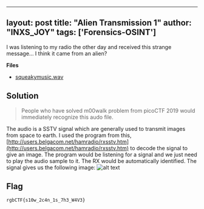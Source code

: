 
---
layout: post
title: "Alien Transmission 1"
author: "INXS_JOY"
tags: ['Forensics-OSINT']
---

I was listening to my radio the other day and received this strange message... I think it came from an alien?

**Files**
- [squeakymusic.wav]({{site.baseurl}}/assets/Alien-Transmission-1/squeakymusic.wav)

## Solution
>People who have solved m00walk problem from picoCTF 2019 would immediately recognize this audo file.

The audio is a SSTV signal which are generally used to transmit images from space to earth. I used the program from this, [http://users.belgacom.net/hamradio/rxsstv.htm](http://users.belgacom.net/hamradio/rxsstv.htm) to decode the signal to give an image. The program would be listening for a signal and we just need to play the audio sample to it. The RX would be automatically identified. The signal gives us the following image:
![alt text]({{site.baseurl}}/assets/Alien-Transmission-1/Alien-Transmission-1.jpg) 

## Flag
```
rgbCTF{s10w_2c4n_1s_7h3_W4V3}
```
